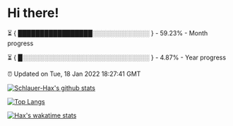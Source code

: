 # Hi there!

⏳ { █████████████████░░░░░░░░░░░░░ } - 59.23% - Month progress

⏳ { █░░░░░░░░░░░░░░░░░░░░░░░░░░░░░ } - 4.87% - Year progress

⏰ Updated on Tue, 18 Jan 2022 18:27:41 GMT


[![Schlauer-Hax's github stats](https://github-readme-stats.vercel.app/api?username=Schlauer-Hax&show_icons=true&theme=dark&count_private=true)](https://github.com/Schlauer-Hax)


[![Top Langs](https://github-readme-stats.vercel.app/api/top-langs/?username=Schlauer-Hax&layout=compact&theme=dark)](https://github.com/Schlauer-Hax?tab=repositories)


[![Hax's wakatime stats](https://github-readme-stats.vercel.app/api/wakatime?username=Hax&theme=dark)](https://wakatime.com/@Hax)

